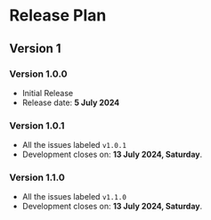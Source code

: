# Release Plan

## Version 1

### Version 1.0.0

- Initial Release
- Release date: **5 July 2024**

### Version 1.0.1

- All the issues labeled `v1.0.1`
- Development closes on: **13 July 2024, Saturday**.

### Version 1.1.0

- All the issues labeled `v1.1.0`
- Development closes on: **13 July 2024, Saturday**.

